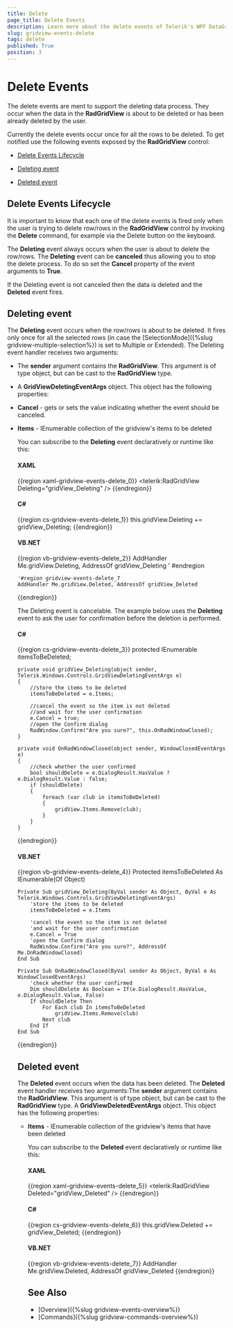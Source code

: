 ```yaml
---
title: Delete
page_title: Delete Events
description: Learn more about the delete events of Telerik's WPF DataGrid that occur when data is about to be deleted or has been already deleted by the user.
slug: gridview-events-delete
tags: delete
published: True
position: 3
---
```


# Delete Events

The delete events are ment to support the deleting data process. They occur when the data in the __RadGridView__ is about to be deleted or has been already deleted by the user.

Currently the delete events occur once for all the rows to be deleted. To get notified use the following events exposed by the __RadGridView__ control:

* [Delete Events Lifecycle](#delete-events-lifecycle)

* [Deleting event](#deleting-event)

* [Deleted event](#deleted-event)

## Delete Events Lifecycle

It is important to know that each one of the delete events is fired only when the user is trying to delete row/rows in the __RadGridView__ control by invoking the __Delete__ command, for example via the Delete button on the keyboard.

The __Deleting__ event always occurs when the user is about to delete the row/rows. The __Deleting__ event can be __canceled__ thus allowing you to stop the delete process. To do so set the __Cancel__ property of the event arguments to __True__.

If the Deleting event is not canceled then the data is deleted and the __Deleted__ event fires.

## Deleting event

The __Deleting__ event occurs when the row/rows is about to be deleted. It fires only once for all the selected rows (in case the [SelectionMode]({%slug gridview-multiple-selection%}) is set to Multiple or Extended). The Deleting event handler receives two arguments:

* The __sender__ argument contains the __RadGridView__. This argument is of type object, but can be cast to the __RadGridView__ type. 


* A __GridViewDeletingEventArgs__ object. This object has the following properties: 


* __Cancel__ - gets or sets the value indicating whether the event should be canceled. 


* __Items__ - IEnumerable<Object> collection of the gridview's items to be deleted 

You can subscribe to the __Deleting__ event declaratively or runtime like this:

#### __XAML__

{{region xaml-gridview-events-delete_0}}
	<telerik:RadGridView Deleting="gridView_Deleting" />
{{endregion}}


#### __C#__

{{region cs-gridview-events-delete_1}}
	this.gridView.Deleting += gridView_Deleting;
{{endregion}}


#### __VB.NET__

{{region vb-gridview-events-delete_2}}
	AddHandler Me.gridView.Deleting, AddressOf gridView_Deleting
	' #endregion
	
	'#region gridview-events-delete_7
	AddHandler Me.gridView.Deleted, AddressOf gridView_Deleted
{{endregion}}


The Deleting event is cancelable. The example below uses the __Deleting__ event to ask the user for confirmation before the deletion is performed.

#### __C#__

{{region cs-gridview-events-delete_3}}
	protected IEnumerable<Object> itemsToBeDeleted;
	
	private void gridView_Deleting(object sender, Telerik.Windows.Controls.GridViewDeletingEventArgs e)
	{
	    //store the items to be deleted
	    itemsToBeDeleted = e.Items;
	
	    //cancel the event so the item is not deleted
	    //and wait for the user confirmation
	    e.Cancel = true;
	    //open the Confirm dialog
	    RadWindow.Confirm("Are you sure?", this.OnRadWindowClosed);
	}
	
	private void OnRadWindowClosed(object sender, WindowClosedEventArgs e)
	{
	    //check whether the user confirmed
	    bool shouldDelete = e.DialogResult.HasValue ? e.DialogResult.Value : false;
	    if (shouldDelete)
	    {
	        foreach (var club in itemsToBeDeleted)
	        {
	            gridView.Items.Remove(club);
	        }
	    }
	}
{{endregion}}



#### __VB.NET__

{{region vb-gridview-events-delete_4}}
	Protected itemsToBeDeleted As IEnumerable(Of Object)
	
	Private Sub gridView_Deleting(ByVal sender As Object, ByVal e As Telerik.Windows.Controls.GridViewDeletingEventArgs)
	    'store the items to be deleted
	    itemsToBeDeleted = e.Items
	
	    'cancel the event so the item is not deleted
	    'and wait for the user confirmation
	    e.Cancel = True
	    'open the Confirm dialog
	    RadWindow.Confirm("Are you sure?", AddressOf Me.OnRadWindowClosed)
	End Sub
	
	Private Sub OnRadWindowClosed(ByVal sender As Object, ByVal e As WindowClosedEventArgs)
	    'check whether the user confirmed
	    Dim shouldDelete As Boolean = If(e.DialogResult.HasValue, e.DialogResult.Value, False)
	    If shouldDelete Then
	        For Each club In itemsToBeDeleted
	            gridView.Items.Remove(club)
	        Next club
	    End If
	End Sub
{{endregion}}

## Deleted event

The __Deleted__ event occurs when the data has been deleted. The __Deleted__ event handler receives two arguments:The __sender__ argument contains the __RadGridView__. This argument is of type object, but can be cast to the __RadGridView__ type. 
A __GridViewDeletedEventArgs__ object. This object has the following properties: 

* __Items__ - IEnumerable<Object> collection of the gridview's items that have been deleted

You can subscribe to the __Deleted__ event declaratively or runtime like this:

#### __XAML__

{{region xaml-gridview-events-delete_5}}
	<telerik:RadGridView Deleted="gridView_Deleted" />
{{endregion}}

#### __C#__

{{region cs-gridview-events-delete_6}}
	this.gridView.Deleted += gridView_Deleted;
{{endregion}}


#### __VB.NET__

{{region vb-gridview-events-delete_7}}
	AddHandler Me.gridView.Deleted, AddressOf gridView_Deleted
{{endregion}}


## See Also

 * [Overview]({%slug gridview-events-overview%})
 * [Commands]({%slug gridview-commands-overview%})

